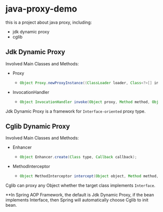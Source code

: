 # java-proxy-demo
this is a project about java proxy, including:
* jdk dynamic proxy
* cglib

## Jdk Dynamic Proxy

Involved Main Classes and Methods:

* Proxy

  * ```java
    Object Proxy.newProxyInstance((ClassLoader loader, Class<?>[] interfaces, InvocationHandler h)
    ```

* InvocationHandler

  * ```java
    Object InvocationHandler invoke(Object proxy, Method method, Object[] args) throws Throwable
    ```


Jdk Dynamic Proxy is a framework for `Interface-oriented` proxy type.

## Cglib Dynamic Proxy

Involved Main Classes and Methods:

* Enhancer

  * ```java
    Object Enhancer.create(Class type, Callback callback);
    ```

* MethodInterceptor

  * ```java
    Object MethodInterceptor intercept(Object object, Method method, Object[] args, MethodProxy methodProxy) throws Throwable
    ```

Cglib can proxy any Object whether the target class implements `Interface`.



**In Spring AOP Framework,  the default is Jdk Dynamic Proxy, if the bean implements Interface, then Spring will automatically choose Cglib to init bean.